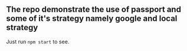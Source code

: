 ## The repo demonstrate the use of passport and some of it's strategy namely google and local strategy

Just run `npm start` to see.